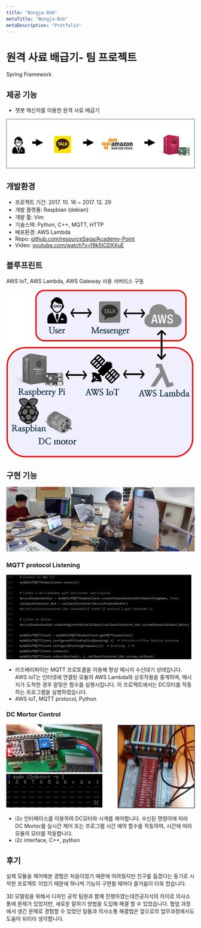 ```yaml
---
title: "Bongja-Bob"
metaTitle: "Bongja-Bob"
metaDescription: "Protfolio"
---
```

# 원격 사료 배급기- 팀 프로젝트

Spring Framework

## 제공 기능

- 챗봇 메신저를 이용한 원격 사료 배급기

![Bongja-Bob%20339219e8b5614438a1334be195823619/2.jpg](./Bongja-Bob/2.jpg)

## 개발환경

- 프로젝트 기간: 2017. 10. 16 ~ 2017. 12. 29
- 개발 플랫폼: Raspbian (debian)
- 개발 툴: Vim
- 기술스택: Python, C++, MQTT, HTTP
- 배포환경: AWS Lambda
- Repo: [github.com/resourceSaga/Academy-Point](https://github.com/resourceSaga/RaspberryPI_RC)
- Video: [youtube.com/watch?v=f9k5ICDXXuE](http://youtube.com/watch?v=f9k5ICDXXuE)

## 블루프린트

AWS IoT, AWS Lambda, AWS Gateway 사용 서버리스 구동

![Bongja-Bob%20339219e8b5614438a1334be195823619/3.jpg](./Bongja-Bob/3.jpg)

## 구현 기능

![Bongja-Bob%20339219e8b5614438a1334be195823619/14.jpg](./Bongja-Bob/14.jpg)

### MQTT protocol Listening

![Bongja-Bob%20339219e8b5614438a1334be195823619/4.jpg](./Bongja-Bob/4.jpg)

- 라즈베리파이는 MQTT 프로토콜을 이용해 항상 메시지 수신대기 상태입니다.
AWS IoT는 인터넷에 연결된 모듈의 AWS Lambda와 상호작용을 중계하며, 메시지가 도착한 경우 알맞은 함수를 실행시킵니다.
이 프로젝트에서는 DC모터를 작동하는 프로그램을 실행하였습니다.
- AWS IoT, MQTT protocol, Python

### DC Mortor Control

![Bongja-Bob%20339219e8b5614438a1334be195823619/5.jpg](./Bongja-Bob/5.jpg)

- i2c 인터페이스를 이용하여 DC모터와 시계를 제어합니다. 수신된 명령어에 따라 DC Mortor를 실시간 제어 또는 프로그램 시간 예약 함수를 작동하여, 시간에 따라 모듈의 모터를 작동합니다.
- i2c interface, C++, python

## 후기

실제 모듈을 제어해본 경험은 처음이었기 때문에 어려웠지만 친구를 돕겠다는 동기로 시작한 프로젝트 이었기 때문에 하나씩 기능이 구현될 때마다 즐거움이 더욱 컸습니다.

3D 모델링을 위해서 디자인 공학 팀원과 함께 진행하였는데전공지식의 차이로 의사소통에 문제가 있었지만, 새로운 말하기 방법을 도입해 해결 할 수 있었습니다. 협업 과정에서 생긴 문제로 경험할 수 있었던 일들과 의사소통 해결법은 앞으로의 업무과정에서도 도움이 되리라 생각합니다.
